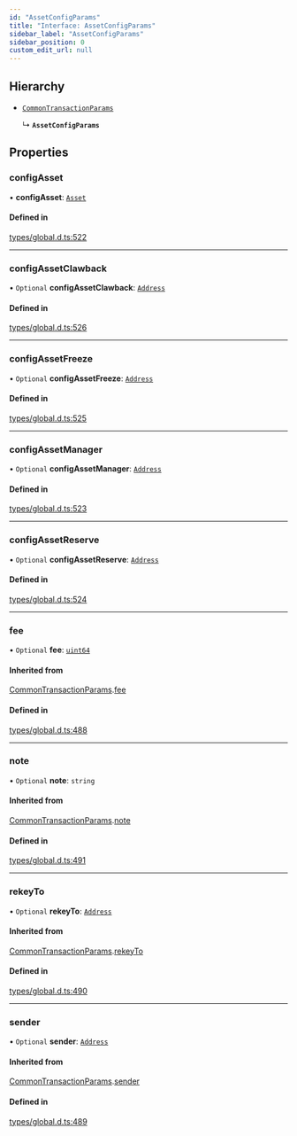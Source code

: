 ```yaml
---
id: "AssetConfigParams"
title: "Interface: AssetConfigParams"
sidebar_label: "AssetConfigParams"
sidebar_position: 0
custom_edit_url: null
---
```


## Hierarchy

- [`CommonTransactionParams`](CommonTransactionParams.md)

  ↳ **`AssetConfigParams`**

## Properties

### configAsset

• **configAsset**: [`Asset`](../classes/Asset.md)

#### Defined in

[types/global.d.ts:522](https://github.com/algorandfoundation/tealscript/blob/ca0f445c/types/global.d.ts#L522)

___

### configAssetClawback

• `Optional` **configAssetClawback**: [`Address`](../classes/Address.md)

#### Defined in

[types/global.d.ts:526](https://github.com/algorandfoundation/tealscript/blob/ca0f445c/types/global.d.ts#L526)

___

### configAssetFreeze

• `Optional` **configAssetFreeze**: [`Address`](../classes/Address.md)

#### Defined in

[types/global.d.ts:525](https://github.com/algorandfoundation/tealscript/blob/ca0f445c/types/global.d.ts#L525)

___

### configAssetManager

• `Optional` **configAssetManager**: [`Address`](../classes/Address.md)

#### Defined in

[types/global.d.ts:523](https://github.com/algorandfoundation/tealscript/blob/ca0f445c/types/global.d.ts#L523)

___

### configAssetReserve

• `Optional` **configAssetReserve**: [`Address`](../classes/Address.md)

#### Defined in

[types/global.d.ts:524](https://github.com/algorandfoundation/tealscript/blob/ca0f445c/types/global.d.ts#L524)

___

### fee

• `Optional` **fee**: [`uint64`](../modules.md#uint64)

#### Inherited from

[CommonTransactionParams](CommonTransactionParams.md).[fee](CommonTransactionParams.md#fee)

#### Defined in

[types/global.d.ts:488](https://github.com/algorandfoundation/tealscript/blob/ca0f445c/types/global.d.ts#L488)

___

### note

• `Optional` **note**: `string`

#### Inherited from

[CommonTransactionParams](CommonTransactionParams.md).[note](CommonTransactionParams.md#note)

#### Defined in

[types/global.d.ts:491](https://github.com/algorandfoundation/tealscript/blob/ca0f445c/types/global.d.ts#L491)

___

### rekeyTo

• `Optional` **rekeyTo**: [`Address`](../classes/Address.md)

#### Inherited from

[CommonTransactionParams](CommonTransactionParams.md).[rekeyTo](CommonTransactionParams.md#rekeyto)

#### Defined in

[types/global.d.ts:490](https://github.com/algorandfoundation/tealscript/blob/ca0f445c/types/global.d.ts#L490)

___

### sender

• `Optional` **sender**: [`Address`](../classes/Address.md)

#### Inherited from

[CommonTransactionParams](CommonTransactionParams.md).[sender](CommonTransactionParams.md#sender)

#### Defined in

[types/global.d.ts:489](https://github.com/algorandfoundation/tealscript/blob/ca0f445c/types/global.d.ts#L489)

